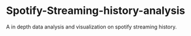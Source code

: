 # Spotify-Streaming-history-analysis
A in depth data analysis and visualization on spotify streaming history.
